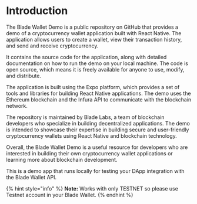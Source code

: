 # Introduction

The Blade Wallet Demo is a public repository on GitHub that provides a demo of a cryptocurrency wallet application built with React Native. The application allows users to create a wallet, view their transaction history, and send and receive cryptocurrency.

It contains the source code for the application, along with detailed documentation on how to run the demo on your local machine. The code is open source, which means it is freely available for anyone to use, modify, and distribute.

The application is built using the Expo platform, which provides a set of tools and libraries for building React Native applications. The demo uses the Ethereum blockchain and the Infura API to communicate with the blockchain network.

The repository is maintained by Blade Labs, a team of blockchain developers who specialize in building decentralized applications. The demo is intended to showcase their expertise in building secure and user-friendly cryptocurrency wallets using React Native and blockchain technology.

Overall, the Blade Wallet Demo is a useful resource for developers who are interested in building their own cryptocurrency wallet applications or learning more about blockchain development.

This is a demo app that runs locally for testing your DApp integration with the Blade Wallet API.

{% hint style="info" %}
**Note:** Works with only TESTNET so please use Testnet account in your Blade Wallet.
{% endhint %}
